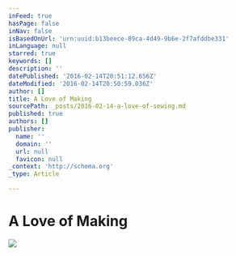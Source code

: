 ```yaml
---
inFeed: true
hasPage: false
inNav: false
isBasedOnUrl: 'urn:uuid:b13beece-89ca-4d49-9b6e-2f7afddbe331'
inLanguage: null
starred: true
keywords: []
description: ''
datePublished: '2016-02-14T20:51:12.656Z'
dateModified: '2016-02-14T20:50:59.036Z'
author: []
title: A Love of Making
sourcePath: _posts/2016-02-14-a-love-of-sewing.md
published: true
authors: []
publisher:
  name: ''
  domain: ''
  url: null
  favicon: null
_context: 'http://schema.org'
_type: Article

---
```

# A Love of Making
![](https://s3-us-west-2.amazonaws.com/the-grid-img/p/c254b0d27760baf4f7599ca1f407ceca63b8b362.png)